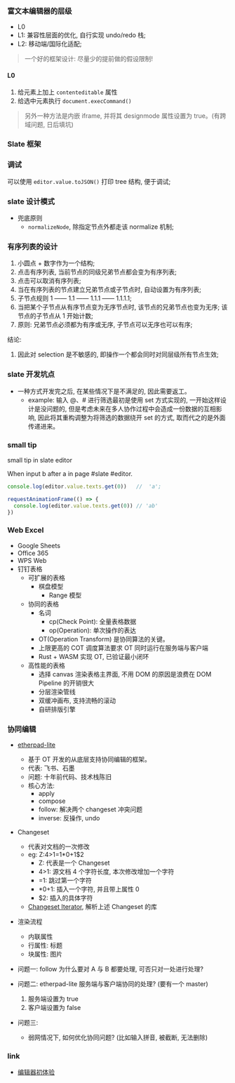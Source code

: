 ### 富文本编辑器的层级

* L0
* L1: 兼容性层面的优化, 自行实现 undo/redo 栈;
* L2: 移动端/国际化适配;

> 一个好的框架设计: 尽量少的提前做的假设限制!

#### L0

1. 给元素上加上 `contenteditable` 属性
2. 给选中元素执行 `document.execCommand()`

> 另外一种方法是内嵌 iframe, 并将其 designmode 属性设置为 true。(有跨域问题, 日后填坑)

### Slate 框架

### 调试

可以使用 `editor.value.toJSON()` 打印 tree 结构, 便于调试;

### slate 设计模式

* 兜底原则
  * `normalizeNode`, 除指定节点外都走该 normalize 机制;

### 有序列表的设计

1. 小圆点 + 数字作为一个结构;
2. 点击有序列表, 当前节点的同级兄弟节点都会变为有序列表;
3. 点击可以取消有序列表;
4. 当在有序列表的节点建立兄弟节点或子节点时, 自动设置为有序列表;
5. 子节点规则 1 —— 1.1 —— 1.1.1 —— 1.1.1.1;
6. 当把某个子节点从有序节点变为无序节点时, 该节点的兄弟节点也变为无序; 该节点的子节点从 1 开始计数;
7. 原则: 兄弟节点必须都为有序或无序, 子节点可以无序也可以有序;

结论:

1. 因此对 selection 是不敏感的, 即操作一个都会同时对同层级所有节点生效;

### slate 开发坑点

* 一种方式开发完之后, 在某些情况下是不满足的, 因此需要返工。
  * example: 输入 @、# 进行筛选最初是使用 set 方式实现的, 一开始这样设计是没问题的, 但是考虑未来在多人协作过程中会造成一份数据的互相影响, 因此将其重构调整为将筛选的数据绕开 set 的方式, 取而代之的是外面传递进来。

### small tip

small tip in slate editor

When input b after a in page #slate #editor.

```js
console.log(editor.value.texts.get(0))   //  'a';

requestAnimationFrame(() => {
  console.log(editor.value.texts.get(0)) // 'ab'
})
```

### Web Excel

* Google Sheets
* Office 365
* WPS Web
* 钉钉表格
  * 可扩展的表格
    * 棋盘模型
      * Range 模型
  * 协同的表格
    * 名词
      * cp(Check Point): 全量表格数据
      * op(Operation): 单次操作的表达
    * OT(Operation Transform) 是协同算法的关键。
    * 上限更高的 COT 调度算法要求 OT 同时运行在服务端与客户端
    * Rust + WASM 实现 OT, 已验证最小闭环
  * 高性能的表格
    * 选择 canvas 渲染表格主界面, 不用 DOM 的原因是浪费在 DOM Pipeline 的开销很大
    * 分层渲染管线
    * 双缓冲画布, 支持流畅的滚动
    * 自研排版引擎

### 协同编辑

* [etherpad-lite](https://github.com/ether/etherpad-lite)
  * 基于 OT 开发的从底层支持协同编辑的框架。
  * 代表: 飞书、石墨
  * 问题: 十年前代码、技术栈陈旧
  * 核心方法:
    * apply
    * compose
    * follow: 解决两个 changeset 冲突问题
    * inverse: 反操作, undo
* Changeset
  * 代表对文档的一次修改
  * eg: Z:4>1=1*0+1$2
    * Z: 代表是一个 Changeset
    * 4>1: 源文档 4 个字符长度, 本次修改增加一个字符
    * =1: 跳过第一个字符
    * *0+1: 插入一个字符, 并且带上属性 0
    * $2: 插入的具体字符
  * [Changeset Iterator](https://github.com/marcelklehr/changesets), 解析上述 Changeset 的库
* 渲染流程
  * 内联属性
  * 行属性: 标题
  * 块属性: 图片

* 问题一: follow 为什么要对 A 与 B 都要处理, 可否只对一处进行处理?
* 问题二: etherpad-lite 服务端与客户端协同的处理? (要有一个 master)
   1. 服务端设置为 true
   2. 客户端设置为 false
* 问题三:
  * 弱网情况下, 如何优化协同问题? (比如输入拼音, 被截断, 无法删除)

### link

* [编辑器初体验](https://zhuanlan.zhihu.com/p/90931631)